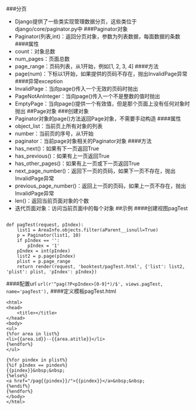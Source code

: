 ###分页
* Django提供了一些类实现管理数据分页，这些类位于django/core/paginator.py中
###Paginator对象
* Paginator(列表,int)：返回分页对象，参数为列表数据，每面数据的条数
####属性
* count：对象总数
* num_pages：页面总数
* page_range：页码列表，从1开始，例如[1, 2, 3, 4]
####方法
* page(num)：下标以1开始，如果提供的页码不存在，抛出InvalidPage异常
####异常exception
* InvalidPage：当向page()传入一个无效的页码时抛出
* PageNotAnInteger：当向page()传入一个不是整数的值时抛出
* EmptyPage：当向page()提供一个有效值，但是那个页面上没有任何对象时抛出
##Page对象
###创建对象
* Paginator对象的page()方法返回Page对象，不需要手动构造
####属性
* object_list：当前页上所有对象的列表
* number：当前页的序号，从1开始
* paginator：当前page对象相关的Paginator对象
####方法
* has_next()：如果有下一页返回True
* has_previous()：如果有上一页返回True
* has_other_pages()：如果有上一页或下一页返回True
* next_page_number()：返回下一页的页码，如果下一页不存在，抛出InvalidPage异常
* previous_page_number()：返回上一页的页码，如果上一页不存在，抛出InvalidPage异常
* len()：返回当前页面对象的个数
* 迭代页面对象：访问当前页面中的每个对象
##示例
####创建视图pagTest

```from django.core.paginator import Paginator

def pagTest(request, pIndex):
    list1 = AreaInfo.objects.filter(aParent__isnull=True)
    p = Paginator(list1, 10)
    if pIndex == '':
        pIndex = '1'
    pIndex = int(pIndex)
    list2 = p.page(pIndex)
    plist = p.page_range
    return render(request, 'booktest/pagTest.html', {'list': list2, 'plist': plist, 'pIndex': pIndex})
```
####配置url
`url(r'^pag(?P<pIndex>[0-9]*)/$', views.pagTest, name='pagTest'),`
####定义模板pagTest.html
```<!DOCTYPE html>
<html>
<head>
    <title></title>
</head>
<body>
<ul>
{%for area in list%}
<li>{{area.id}}--{{area.atitle}}</li>
{%endfor%}
</ul>

{%for pindex in plist%}
{%if pIndex == pindex%}
{{pindex}}&nbsp;&nbsp;
{%else%}
<a href="/pag{{pindex}}/">{{pindex}}</a>&nbsp;&nbsp;
{%endif%}
{%endfor%}
</body>
</html>
```
